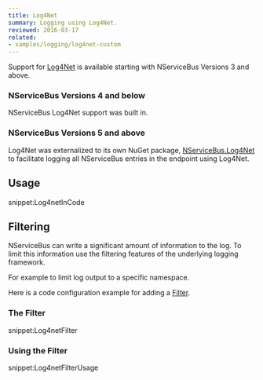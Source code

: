 ```yaml
---
title: Log4Net
summary: Logging using Log4Net.
reviewed: 2016-03-17
related:
- samples/logging/log4net-custom
---
```


Support for [Log4Net](http://logging.apache.org/log4net/) is available starting with NServiceBus Versions 3 and above.


### NServiceBus Versions 4 and below

NServiceBus Log4Net support was built in.


### NServiceBus Versions 5 and above

Log4Net was externalized to its own NuGet package, [NServiceBus.Log4Net](https://www.nuget.org/packages/NServiceBus.Log4Net/) to facilitate logging all NServiceBus entries in the endpoint using Log4Net.


## Usage

snippet:Log4netInCode


## Filtering

NServiceBus can write a significant amount of information to the log. To limit this information use the filtering features of the underlying logging framework.

For example to limit log output to a specific namespace.

Here is a code configuration example for adding a [Filter](http://logging.apache.org/log4net/release/manual/configuration.html#filters).


### The Filter

snippet:Log4netFilter


### Using the Filter

snippet:Log4netFilterUsage
